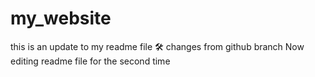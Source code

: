 # my_website
this is an update to my readme file 🛠
changes from github branch
Now editing readme file for 
the second time
